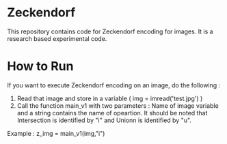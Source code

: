 # Zeckendorf
This repository contains code for Zeckendorf encoding for images. It is a research based experimental code.

# How to Run
If you want to execute Zeckendorf encoding on an image, do the following :
1)  Read that image and store in a variable ( img = imread('test.jpg')    )
2)  Call the function main_v1 with two parameters : Name of image variable and a string contains the name of opeartion. It should be noted that Intersection is identified by "i" and Unionn is identified by "u". 

Example : z_img = main_v1(img,"i")
